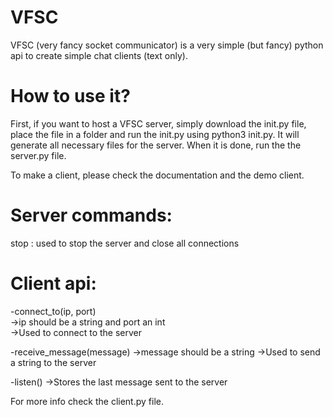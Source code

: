 # VFSC
VFSC (very fancy socket communicator) is a very simple (but fancy) python api to create simple chat clients (text only). 

# How to use it?

First, if you want to host a VFSC server, simply download the init.py file, place the file in a folder and run the init.py using python3 init.py. It will generate all necessary files for the server. When it is done, run the the server.py file.

To make a client, please check the documentation and the demo client.

# Server commands:

stop : used to stop the server and close all connections

# Client api:

-connect_to(ip, port)  
->ip should be a string and port an int   
->Used to connect to the server

-receive_message(message)
->message should be a string
->Used to send a string to the server

-listen()
->Stores the last message sent to the server

For more info check the client.py file.
